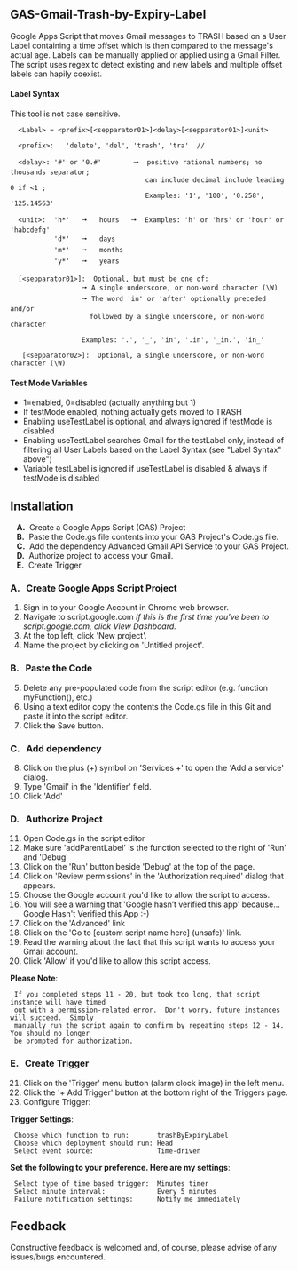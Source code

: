 ## GAS-Gmail-Trash-by-Expiry-Label
 
Google Apps Script that moves Gmail messages to TRASH based on a User Label containing a time offset which is then compared to the message's actual age. Labels can be manually applied or applied using a Gmail Filter.  The script uses regex to detect existing and new labels and multiple offset labels can hapily coexist.


#### Label Syntax
This tool is not case sensitive. 
```
  <Label> = <prefix>[<sepparator01>]<delay>[<sepparator01>]<unit>
                     
  <prefix>:   'delete', 'del', 'trash', 'tra'  // 
      
  <delay>: '#' or '0.#'        🠖  positive rational numbers; no thousands separator;
                                  can include decimal include leading 0 if <1 ;
                                  Examples: '1', '100', '0.258', '125.14563'
                                        
  <unit>:  'h*'   🠖   hours   🠖  Examples: 'h' or 'hrs' or 'hour' or 'habcdefg'
           'd*'   🠖   days
           'm*'   🠖   months
           'y*'   🠖   years   
  
  [<sepparator01>]:  Optional, but must be one of: 
                  🠖 A single underscore, or non-word character (\W)  
                  🠖 The word 'in' or 'after' optionally preceded and/or
                    followed by a single underscore, or non-word character
                        
                  Examples: '.', '_', 'in', '.in', '_in.', 'in_' 

   [<sepparator02>]:  Optional, a single underscore, or non-word character (\W)  
```
#### Test Mode Variables 
 - 1=enabled,  0=disabled (actually anything but 1) 
 - If testMode enabled, nothing actually gets moved to TRASH
 - Enabling useTestLabel is optional, and always ignored if testMode is disabled
 - Enabling useTestLabel searches Gmail for the testLabel only, instead of filtering all User Labels based on the Label Syntax (see "Label Syntax" above")
 - Variable testLabel is ignored if useTestLabel is disabled & always if testMode is disabled

## Installation  
   
&nbsp;&nbsp; **A.** &nbsp;Create a Google Apps Script (GAS) Project  
&nbsp;&nbsp; **B.**  &nbsp;Paste the Code.gs file contents into your GAS Project's Code.gs file.  
&nbsp;&nbsp; **C.**  &nbsp;Add the dependency Advanced Gmail API Service to your GAS Project.  
&nbsp;&nbsp; **D.**  &nbsp;Authorize project to access your Gmail.  
&nbsp;&nbsp; **E.**  &nbsp;Create Trigger
  
### A. &nbsp; Create Google Apps Script Project
1. Sign in to your Google Account in Chrome web browser.
2. Navigate to script.google.com  *If this is the first time you've been to script.google.com, click View Dashboard.*
3. At the top left, click 'New project'.
4. Name the project by clicking on 'Untitled project'. 

### B. &nbsp; Paste the Code
5. Delete any pre-populated code from the script editor (e.g. function myFunction(), etc.)
6. Using a text editor copy the contents the Code.gs file in this Git and paste it into the script editor.
7. Click the Save button.

### C. &nbsp; Add dependency
8. Click on the plus (+) symbol on 'Services  +' to open the 'Add a service' dialog.
9. Type 'Gmail' in the 'Identifier' field.
10. Click 'Add'

### D. &nbsp; Authorize Project
11. Open Code.gs in the script editor
12. Make sure 'addParentLabel' is the function selected to the right of 'Run' and 'Debug'
13. Click on the 'Run' button beside 'Debug' at the top of the page.
14. Click on 'Review permissions' in the 'Authorization required' dialog that appears.
15. Choose the Google account you'd like to allow the script to access.
16. You will see a warning that 'Google hasn’t verified this app' because... Google Hasn't Verified this App :-)
17. Click on the 'Advanced' link
18. Click on the 'Go to [custom script name here] (unsafe)' link.
19. Read the warning about the fact that this script wants to access your Gmail account.    
20. Click 'Allow' if you'd like to allow this script access.

**Please Note**:

     If you completed steps 11 - 20, but took too long, that script instance will have timed
     out with a permission-related error.  Don't worry, future instances will succeed.  Simply
     manually run the script again to confirm by repeating steps 12 - 14.  You should no longer
     be prompted for authorization.

### E. &nbsp; Create Trigger
21. Click on the 'Trigger' menu button (alarm clock image) in the left menu.
22. Click the '+  Add Trigger' button at the bottom right of the Triggers page.
23. Configure Trigger:  

**Trigger Settings**:  

     Choose which function to run:       trashByExpiryLabel  
     Choose which deployment should run: Head  
     Select event source:                Time-driven  

**Set the following to your preference.  Here are my settings**:  
    
     Select type of time based trigger:  Minutes timer  
     Select minute interval:             Every 5 minutes   
     Failure notification settings:      Notify me immediately   


## Feedback
Constructive feedback is welcomed and, of course, please advise of any issues/bugs encountered.  
